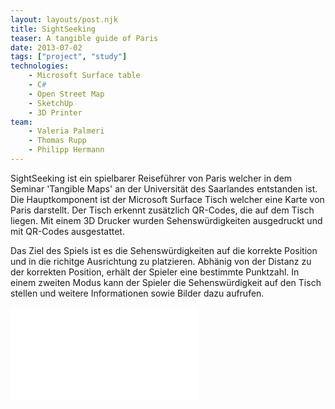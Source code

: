 ```yaml
---
layout: layouts/post.njk
title: SightSeeking
teaser: A tangible guide of Paris
date: 2013-07-02
tags: ["project", "study"]
technologies:
    - Microsoft Surface table
    - C#
    - Open Street Map
    - SketchUp
    - 3D Printer
team:
    - Valeria Palmeri
    - Thomas Rupp
    - Philipp Hermann
---
```


<p>SightSeeking ist ein spielbarer Reiseführer von Paris welcher in dem Seminar 'Tangible Maps' an der Universität des Saarlandes entstanden ist. Die Hauptkomponent ist der Microsoft Surface Tisch welcher eine Karte von Paris darstellt. Der Tisch erkennt zusätzlich QR-Codes, die auf dem Tisch liegen. Mit einem 3D Drucker wurden Sehenswürdigkeiten ausgedruckt und mit QR-Codes ausgestattet. </p>
<p>Das Ziel des Spiels ist es die Sehenswürdigkeiten auf die korrekte Position und in die richitge Ausrichtung zu platzieren. Abhänig von der Distanz zu der korrekten Position, erhält der Spieler eine bestimmte Punktzahl. In einem zweiten Modus kann der Spieler die Sehenswürdigkeit auf den Tisch stellen und weitere Informationen sowie Bilder dazu aufrufen.</p>

<iframe title="video" src="//www.youtube.com/embed/3WbDKXHvskU" frameborder="0" allowfullscreen></iframe>
